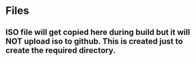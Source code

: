 # Files
## ISO file will get copied here during build but it will NOT upload iso to github. This is created just to create the required directory.
